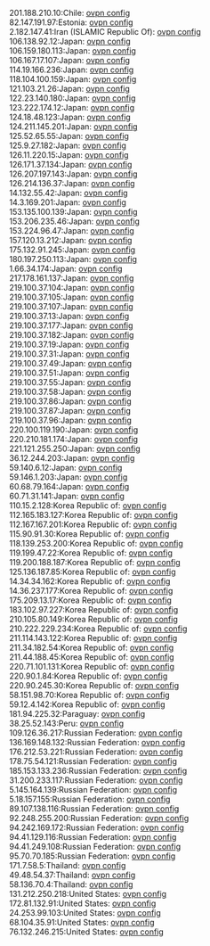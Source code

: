 201.188.210.10:Chile: [ovpn config](vpn/201_188_210_10.ovpn)  
82.147.191.97:Estonia: [ovpn config](vpn/82_147_191_97.ovpn)  
2.182.147.41:Iran (ISLAMIC Republic Of): [ovpn config](vpn/2_182_147_41.ovpn)  
106.138.92.12:Japan: [ovpn config](vpn/106_138_92_12.ovpn)  
106.159.180.113:Japan: [ovpn config](vpn/106_159_180_113.ovpn)  
106.167.17.107:Japan: [ovpn config](vpn/106_167_17_107.ovpn)  
114.19.166.236:Japan: [ovpn config](vpn/114_19_166_236.ovpn)  
118.104.100.159:Japan: [ovpn config](vpn/118_104_100_159.ovpn)  
121.103.21.26:Japan: [ovpn config](vpn/121_103_21_26.ovpn)  
122.23.140.180:Japan: [ovpn config](vpn/122_23_140_180.ovpn)  
123.222.174.12:Japan: [ovpn config](vpn/123_222_174_12.ovpn)  
124.18.48.123:Japan: [ovpn config](vpn/124_18_48_123.ovpn)  
124.211.145.201:Japan: [ovpn config](vpn/124_211_145_201.ovpn)  
125.52.65.55:Japan: [ovpn config](vpn/125_52_65_55.ovpn)  
125.9.27.182:Japan: [ovpn config](vpn/125_9_27_182.ovpn)  
126.11.220.15:Japan: [ovpn config](vpn/126_11_220_15.ovpn)  
126.171.37.134:Japan: [ovpn config](vpn/126_171_37_134.ovpn)  
126.207.197.143:Japan: [ovpn config](vpn/126_207_197_143.ovpn)  
126.214.136.37:Japan: [ovpn config](vpn/126_214_136_37.ovpn)  
14.132.55.42:Japan: [ovpn config](vpn/14_132_55_42.ovpn)  
14.3.169.201:Japan: [ovpn config](vpn/14_3_169_201.ovpn)  
153.135.100.139:Japan: [ovpn config](vpn/153_135_100_139.ovpn)  
153.206.235.46:Japan: [ovpn config](vpn/153_206_235_46.ovpn)  
153.224.96.47:Japan: [ovpn config](vpn/153_224_96_47.ovpn)  
157.120.13.212:Japan: [ovpn config](vpn/157_120_13_212.ovpn)  
175.132.91.245:Japan: [ovpn config](vpn/175_132_91_245.ovpn)  
180.197.250.113:Japan: [ovpn config](vpn/180_197_250_113.ovpn)  
1.66.34.174:Japan: [ovpn config](vpn/1_66_34_174.ovpn)  
217.178.161.137:Japan: [ovpn config](vpn/217_178_161_137.ovpn)  
219.100.37.104:Japan: [ovpn config](vpn/219_100_37_104.ovpn)  
219.100.37.105:Japan: [ovpn config](vpn/219_100_37_105.ovpn)  
219.100.37.107:Japan: [ovpn config](vpn/219_100_37_107.ovpn)  
219.100.37.13:Japan: [ovpn config](vpn/219_100_37_13.ovpn)  
219.100.37.177:Japan: [ovpn config](vpn/219_100_37_177.ovpn)  
219.100.37.182:Japan: [ovpn config](vpn/219_100_37_182.ovpn)  
219.100.37.19:Japan: [ovpn config](vpn/219_100_37_19.ovpn)  
219.100.37.31:Japan: [ovpn config](vpn/219_100_37_31.ovpn)  
219.100.37.49:Japan: [ovpn config](vpn/219_100_37_49.ovpn)  
219.100.37.51:Japan: [ovpn config](vpn/219_100_37_51.ovpn)  
219.100.37.55:Japan: [ovpn config](vpn/219_100_37_55.ovpn)  
219.100.37.58:Japan: [ovpn config](vpn/219_100_37_58.ovpn)  
219.100.37.86:Japan: [ovpn config](vpn/219_100_37_86.ovpn)  
219.100.37.87:Japan: [ovpn config](vpn/219_100_37_87.ovpn)  
219.100.37.96:Japan: [ovpn config](vpn/219_100_37_96.ovpn)  
220.100.119.190:Japan: [ovpn config](vpn/220_100_119_190.ovpn)  
220.210.181.174:Japan: [ovpn config](vpn/220_210_181_174.ovpn)  
221.121.255.250:Japan: [ovpn config](vpn/221_121_255_250.ovpn)  
36.12.244.203:Japan: [ovpn config](vpn/36_12_244_203.ovpn)  
59.140.6.12:Japan: [ovpn config](vpn/59_140_6_12.ovpn)  
59.146.1.203:Japan: [ovpn config](vpn/59_146_1_203.ovpn)  
60.68.79.164:Japan: [ovpn config](vpn/60_68_79_164.ovpn)  
60.71.31.141:Japan: [ovpn config](vpn/60_71_31_141.ovpn)  
110.15.2.128:Korea Republic of: [ovpn config](vpn/110_15_2_128.ovpn)  
112.165.183.127:Korea Republic of: [ovpn config](vpn/112_165_183_127.ovpn)  
112.167.167.201:Korea Republic of: [ovpn config](vpn/112_167_167_201.ovpn)  
115.90.91.30:Korea Republic of: [ovpn config](vpn/115_90_91_30.ovpn)  
118.139.253.200:Korea Republic of: [ovpn config](vpn/118_139_253_200.ovpn)  
119.199.47.22:Korea Republic of: [ovpn config](vpn/119_199_47_22.ovpn)  
119.200.188.187:Korea Republic of: [ovpn config](vpn/119_200_188_187.ovpn)  
125.136.187.85:Korea Republic of: [ovpn config](vpn/125_136_187_85.ovpn)  
14.34.34.162:Korea Republic of: [ovpn config](vpn/14_34_34_162.ovpn)  
14.36.237.177:Korea Republic of: [ovpn config](vpn/14_36_237_177.ovpn)  
175.209.13.17:Korea Republic of: [ovpn config](vpn/175_209_13_17.ovpn)  
183.102.97.227:Korea Republic of: [ovpn config](vpn/183_102_97_227.ovpn)  
210.105.80.149:Korea Republic of: [ovpn config](vpn/210_105_80_149.ovpn)  
210.222.229.234:Korea Republic of: [ovpn config](vpn/210_222_229_234.ovpn)  
211.114.143.122:Korea Republic of: [ovpn config](vpn/211_114_143_122.ovpn)  
211.34.182.54:Korea Republic of: [ovpn config](vpn/211_34_182_54.ovpn)  
211.44.188.45:Korea Republic of: [ovpn config](vpn/211_44_188_45.ovpn)  
220.71.101.131:Korea Republic of: [ovpn config](vpn/220_71_101_131.ovpn)  
220.90.1.84:Korea Republic of: [ovpn config](vpn/220_90_1_84.ovpn)  
220.90.245.30:Korea Republic of: [ovpn config](vpn/220_90_245_30.ovpn)  
58.151.98.70:Korea Republic of: [ovpn config](vpn/58_151_98_70.ovpn)  
59.12.4.142:Korea Republic of: [ovpn config](vpn/59_12_4_142.ovpn)  
181.94.225.32:Paraguay: [ovpn config](vpn/181_94_225_32.ovpn)  
38.25.52.143:Peru: [ovpn config](vpn/38_25_52_143.ovpn)  
109.126.36.217:Russian Federation: [ovpn config](vpn/109_126_36_217.ovpn)  
136.169.148.132:Russian Federation: [ovpn config](vpn/136_169_148_132.ovpn)  
176.212.53.221:Russian Federation: [ovpn config](vpn/176_212_53_221.ovpn)  
178.75.54.121:Russian Federation: [ovpn config](vpn/178_75_54_121.ovpn)  
185.153.133.236:Russian Federation: [ovpn config](vpn/185_153_133_236.ovpn)  
31.200.233.117:Russian Federation: [ovpn config](vpn/31_200_233_117.ovpn)  
5.145.164.139:Russian Federation: [ovpn config](vpn/5_145_164_139.ovpn)  
5.18.157.155:Russian Federation: [ovpn config](vpn/5_18_157_155.ovpn)  
89.107.138.116:Russian Federation: [ovpn config](vpn/89_107_138_116.ovpn)  
92.248.255.200:Russian Federation: [ovpn config](vpn/92_248_255_200.ovpn)  
94.242.169.172:Russian Federation: [ovpn config](vpn/94_242_169_172.ovpn)  
94.41.129.116:Russian Federation: [ovpn config](vpn/94_41_129_116.ovpn)  
94.41.249.108:Russian Federation: [ovpn config](vpn/94_41_249_108.ovpn)  
95.70.70.185:Russian Federation: [ovpn config](vpn/95_70_70_185.ovpn)  
171.7.58.5:Thailand: [ovpn config](vpn/171_7_58_5.ovpn)  
49.48.54.37:Thailand: [ovpn config](vpn/49_48_54_37.ovpn)  
58.136.70.4:Thailand: [ovpn config](vpn/58_136_70_4.ovpn)  
131.212.250.218:United States: [ovpn config](vpn/131_212_250_218.ovpn)  
172.81.132.91:United States: [ovpn config](vpn/172_81_132_91.ovpn)  
24.253.99.103:United States: [ovpn config](vpn/24_253_99_103.ovpn)  
68.104.35.91:United States: [ovpn config](vpn/68_104_35_91.ovpn)  
76.132.246.215:United States: [ovpn config](vpn/76_132_246_215.ovpn)  
